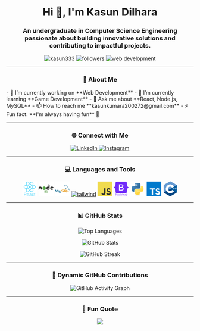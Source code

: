 <h1 align="center">Hi 👋, I'm Kasun Dilhara</h1>
<h3 align="center">An undergraduate in Computer Science Engineering passionate about building innovative solutions and contributing to impactful projects.</h3>

<p align="center">
  <img src="https://komarev.com/ghpvc/?username=kasun333&label=Profile%20views&color=0e75b6&style=flat" alt="kasun333" />
  <img src="https://img.shields.io/github/followers/kasun333?label=Followers&style=social" alt="followers" />
  <img src="https://img.shields.io/badge/Web%20Development-Passion-blue" alt="web development" />
</p>

---

<h3 align="center">🚀 About Me</h3>
- 🔭 I’m currently working on **Web Development**  
- 🌱 I’m currently learning **Game Development**  
- 💬 Ask me about **React, Node.js, MySQL**  
- 📫 How to reach me **kasunkumara200272@gmail.com**  
- ⚡ Fun fact: **I'm always having fun** 🎉  

---

<h3 align="center">🌐 Connect with Me</h3>
<p align="center">
  <a href="https://linkedin.com/in/kasun-dilhara" target="_blank">
    <img src="https://img.icons8.com/color/48/000000/linkedin-circled.png" alt="LinkedIn" />
  </a>
  <a href="https://instagram.com/kxsun.___" target="_blank">
    <img src="https://img.icons8.com/fluency/48/000000/instagram-new.png" alt="Instagram" />
  </a>
</p>

---

<h3 align="center">💻 Languages and Tools</h3>
<p align="center">
  <a href="https://reactjs.org/" target="_blank"><img src="https://raw.githubusercontent.com/devicons/devicon/master/icons/react/react-original-wordmark.svg" alt="react" width="40" height="40"/></a>
  <a href="https://nodejs.org" target="_blank"><img src="https://raw.githubusercontent.com/devicons/devicon/master/icons/nodejs/nodejs-original-wordmark.svg" alt="nodejs" width="40" height="40"/></a>
  <a href="https://www.mysql.com/" target="_blank"><img src="https://raw.githubusercontent.com/devicons/devicon/master/icons/mysql/mysql-original-wordmark.svg" alt="mysql" width="40" height="40"/></a>
  <a href="https://tailwindcss.com/" target="_blank"><img src="https://www.vectorlogo.zone/logos/tailwindcss/tailwindcss-icon.svg" alt="tailwind" width="40" height="40"/></a>
  <a href="https://developer.mozilla.org/en-US/docs/Web/JavaScript" target="_blank"><img src="https://raw.githubusercontent.com/devicons/devicon/master/icons/javascript/javascript-original.svg" alt="javascript" width="40" height="40"/></a>
  <a href="https://getbootstrap.com" target="_blank"><img src="https://raw.githubusercontent.com/devicons/devicon/master/icons/bootstrap/bootstrap-plain-wordmark.svg" alt="bootstrap" width="40" height="40"/></a>
  <a href="https://www.python.org" target="_blank"><img src="https://raw.githubusercontent.com/devicons/devicon/master/icons/python/python-original.svg" alt="python" width="40" height="40"/></a>
  <a href="https://www.typescriptlang.org/" target="_blank"><img src="https://raw.githubusercontent.com/devicons/devicon/master/icons/typescript/typescript-original.svg" alt="typescript" width="40" height="40"/></a>
  <a href="https://www.w3schools.com/cpp/" target="_blank"><img src="https://raw.githubusercontent.com/devicons/devicon/master/icons/cplusplus/cplusplus-original.svg" alt="cplusplus" width="40" height="40"/></a>
</p>

---

<h3 align="center">📊 GitHub Stats</h3>
<p align="center">
  <img src="https://github-readme-stats.vercel.app/api/top-langs/?username=kasun333&layout=compact&theme=tokyonight" alt="Top Languages" />
</p>
<p align="center">
  <img src="https://github-readme-stats.vercel.app/api?username=kasun333&show_icons=true&theme=radical" alt="GitHub Stats" />
</p>
<p align="center">
  <img src="https://github-readme-streak-stats.herokuapp.com/?user=kasun333&theme=dark" alt="GitHub Streak" />
</p>

---

<h3 align="center">🎨 Dynamic GitHub Contributions</h3>
<p align="center">
  <img src="https://github-readme-activity-graph.vercel.app/graph?username=kasun333&bg_color=1a1b27&color=9cf&line=38bdae&point=ffffff&area=true&hide_border=true" alt="GitHub Activity Graph" />
</p>

---

<h3 align="center">🌟 Fun Quote</h3>
<p align="center">
  <img src="https://readme-typing-svg.herokuapp.com?font=Roboto+Mono&size=24&duration=4000&color=F7F7F7&center=true&vCenter=true&lines=Keep+Learning+%26+Building!;Code+is+poetry.;Let's+innovate+together!">
</p>

